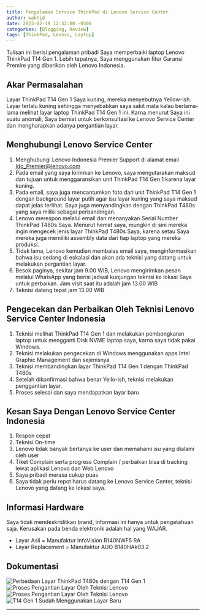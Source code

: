 ```yaml
---
title: Pengalaman Service ThinkPad di Lenovo Service Center
author: wakhid
date: 2023-02-19 12:32:00 -0500
categories: [Blogging, Review]
tags: [ThinkPad, Lenovo, Laptop]
---
```


Tulisan ini berisi pengalaman pribadi Saya memperbaiki laptop Lenovo ThinkPad T14 Gen 1.
Lebih tepatnya, Saya menggunakan fitur Garansi Premire yang diberikan oleh Lenovo Indonesia.

## Akar Permasalahan

Layar ThinkPad T14 Gen 1 Saya kuning, mereka menyebutnya Yellow-ish. Layar terlalu kuning sehingga menyebabkan saya sakit mata kalau berlama-lama melihat layar laptop ThinkPad T14 Gen 1 ini.
Karna menurut Saya ini suatu anomali, Saya berniat untuk berkonsultasi ke Lenovo Service Center dan mengharapkan adanya pergantian layar.



## Menghubungi Lenovo Service Center
1. Menghubungi Lenovo Indonesia Premier Support di alamat email Ido_Premier@lenovo.com
2. Pada email yang saya kirimkan ke Lenovo, saya mengutarakan maksud dan tujuan untuk menggaransikan unit ThinkPad T14 Gen 1 karena layar kuning.
3. Pada email, saya juga mencantumkan foto dari unit ThinkPad T14 Gen 1 dengan background layar putih agar isu layar kuning yang saya maksud dapat jelas terlihat. Saya juga menyandingkan dengan ThinkPad T480s yang saya miliki sebagai perbandingan.
4. Lenovo merespon melalui email dan menanyakan Serial Number ThinkPad T480s Saya. Menurut hemat saya, mungkin di sini mereka ingin mengecek jenis layar ThinkPad T480s Saya, karena setau Saya mereka juga memiliki assembly data dari tiap laptop yang mereka produksi.
5. Tidak lama, Lenovo kemudian membalas email saya, menginformasikan bahwa isu sedang di eskalasi dan akan ada teknisi yang datang untuk melakukan pergantian layar.
6. Besok paginya, sekitar jam 9.00 WIB, Lenovo mengirimkan pesan melalui WhatsApp yang berisi jadwal kunjungan teknisi ke lokasi Saya untuk perbaikan. Jam visit saat itu adalah jam 13.00 WIB
7. Teknisi datang tepat jam 13.00 WIB


## Pengecekan dan Perbaikan Oleh Teknisi Lenovo Service Center Indonesia
1. Teknisi melihat ThinkPad T14 Gen 1 dan melakukan pembongkaran laptop untuk mengganti Disk NVME laptop saya, karna saya tidak pakai Windows.
2. Teknisi melakukan pengecekan di Windows menggunakan apps Intel Graphic Management dan sejenisnya
3. Teknisi membandingkan layar ThinkPad T14 Gen 1 dengan ThinkPad T480s
4. Setelah dikonfirmasi bahwa benar Yello-ish, teknisi melakukan penggantian layar.
5. Proses selesai dan saya mendapatkan layar baru


## Kesan Saya Dengan Lenovo Service Center Indonesia
1. Respon cepat
2. Teknisi On-time
3. Lenovo tidak banyak bertanya ke user dan memahami isu yang dialami oleh user
4. Tiket Complain serta progress Complain / perbaikan bisa di tracking lewat aplikasi Lenovo dan Web Lenovo
5. Saya pribadi merasa cukup puas
6. Saya tidak perlu repot harus datang ke Lenovo Service Center, teknisi Lenovo yang datang ke lokasi saya.


## Informasi Hardware
Saya tidak mendeskriditkan brand, informasi ini hanya untuk pengetahuan saja.
Kerusakan pada benda elektronik adalah hal yang WAJAR.

- Layar Asli = Manufaktur InfoVision R140NWF5 RA
- Layar Replacement = Manufaktur AUO B140HAk03.2


## Dokumentasi
![Perbedaan Layar ThinkPad T480s dengan T14 Gen 1](https://storage.wakhid.com/img/wakhidcom_pengalaman_service_layar_t14_1.jpeg)
![Proses Pengantian Layar Oleh Teknisi Lenovo](https://storage.wakhid.com/img/wakhidcom_pengalaman_service_layar_t14_2.jpeg)
![Proses Pengantian Layar Oleh Teknisi Lenovo](https://storage.wakhid.com/img/wakhidcom_pengalaman_service_layar_t14_3.jpeg)
![T14 Gen 1 Sudah Menggunakan Layar Baru](https://storage.wakhid.com/img/wakhidcom_pengalaman_service_layar_t14_4.jpeg)



---